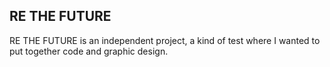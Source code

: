 **RE THE FUTURE**
---
RE THE FUTURE is an independent project, a kind of test where I wanted to put together code and graphic design.

 

